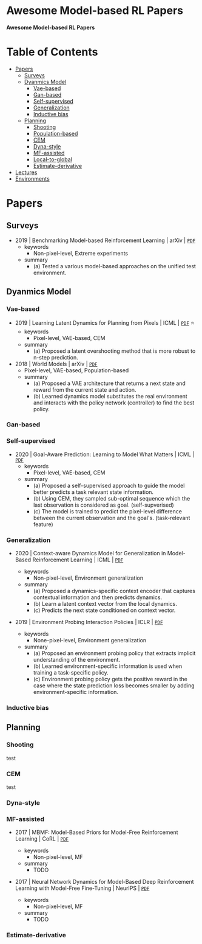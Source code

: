 # Awesome Model-based RL Papers

**Awesome Model-based RL Papers**

# Table of Contents
+ [Papers](#papers)
  - [Surveys](#surveys)
  - [Dyanmics Model](#dynamics-model)
    - [Vae-based](#vae-based)
    - [Gan-based](#gan-based)
    - [Self-supervised](#self-supervised)
    - [Generalization](#generalization)
    - [Inductive bias](#inductive-bias)
  - [Planning](#planning)
    - [Shooting](#shooting)
    - [Population-based](#pop-based)
    - [CEM](#cem)
    - [Dyna-style](#dyna-style)
    - [MF-assisted](#mf-assisted)
    - [Local-to-global](#local-to-global)
    - [Estimate-derivative](#estimate-derivative)
+ [Lectures]($lectures)   
+ [Environments](#environment)
    

# Papers

## Surveys
+ 2019 | Benchmarking Model-based Reinforcement Learning | arXiv | [`PDF`](https://arxiv.org/abs/1907.02057)
  - keywords
    - Non-pixel-level, Extreme experiments
  - summary
    - (a) Tested a various model-based approaches on the unified test environment.

## Dyanmics Model
### Vae-based
+ 2019 | Learning Latent Dynamics for Planning from Pixels | ICML | [`PDF`](https://arxiv.org/abs/1811.04551) :star:
  - keywords
    - Pixel-level, VAE-based, CEM
  - summary
    - (a) Proposed a latent overshooting method that is more robust to n-step prediction. 
+ 2018 | World Models | arXiv | [`PDF`](http://arxiv.org/abs/1803.10122)
  - Pixel-level, VAE-based, Population-based
  - summary
    - (a) Proposed a VAE architecture that returns a next state and reward from the current state and action. 
    - (b) Learned dynamics model substitutes the real environment and interacts with the policy network (controller) to find the best policy. 

  
### Gan-based

### Self-supervised
+ 2020 | Goal-Aware Prediction: Learning to Model What Matters | ICML | [`PDF`](https://arxiv.org/abs/2007.07170)
  - keywords
    - Pixel-level, VAE-based, CEM
  - summary
    - (a) Proposed a self-supervised approach to guide the model better predicts a task relevant state information. 
    - (b) Using CEM, they sampled sub-optimal sequence which the last observation is considered as goal. (self-supverised)
    - (c) The model is trained to predict the pixel-level difference between the current observation and the goal's. (task-relevant feature)

### Generalization
+ 2020 | Context-aware Dynamics Model for Generalization in Model-Based Reinforcement Learning | ICML | [`PDF`](https://arxiv.org/pdf/2005.06800.pdf)
  - keywords
    - Non-pixel-level, Environment generalization
  - summary
    - (a) Proposed a dynamics-specific context encoder that captures contextual information and then predicts dynamics. 
    - (b) Learn a latent context vector from the local dynamics.
    - (c) Predicts the next state conditioned on context vector.

+ 2019 | Environment Probing Interaction Policies | ICLR | [`PDF`](https://arxiv.org/pdf/1907.11740.pdf)
  - keywords
    - None-pixel-level, Environment generalization
  - summary
    - (a) Proposed an environment probing policy that extracts implicit understanding of the environment.
    - (b) Learned environment-specific information is used when training a task-specific policy.
    - (c) Environment probing policy gets the positive reward in the case where the state prediction loss becomes smaller by adding
     environment-specific information.

### Inductive bias

## Planning

### Shooting
test
### CEM
test
### Dyna-style

### MF-assisted
+ 2017 | MBMF: Model-Based Priors for Model-Free Reinforcement Learning | CoRL | [`PDF`](https://arxiv.org/abs/1709.03153)
  - keywords
    - Non-pixel-level, MF
  - summary
    - TODO
    
+ 2017 | Neural Network Dynamics for Model-Based Deep Reinforcement Learning with Model-Free Fine-Tuning | NeurIPS | [`PDF`](https://arxiv.org/abs/1708.02596)
  - keywords
    - Non-pixel-level, MF 
  - summary
    - TODO
    
### Estimate-derivative
